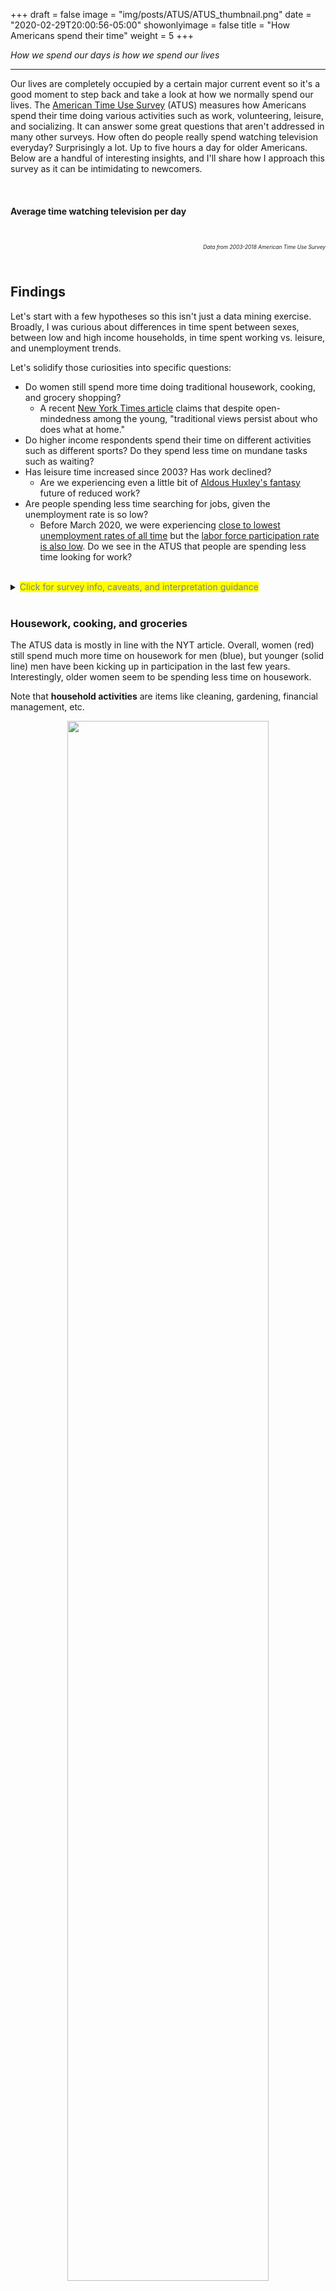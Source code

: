 +++
draft = false
image = "img/posts/ATUS/ATUS_thumbnail.png"
date = "2020-02-29T20:00:56-05:00"
showonlyimage = false
title = "How Americans spend their time"
weight = 5
+++

*How we spend our days is how we spend our lives*
<!--more-->
***

Our lives are completely occupied by a certain major current event so it's a good moment to step back and take a look at how we normally spend our lives. The [American Time Use Survey](https://www.bls.gov/tus/) (ATUS) measures how Americans spend their time doing various activities such as work, volunteering, leisure, and socializing. It can answer some great questions that aren't addressed in many other surveys. How often do people really spend watching television everyday? Surprisingly a lot. Up to five hours a day for older Americans. Below are a handful of interesting insights, and I'll share how I approach this survey as it can be intimidating to newcomers.

<br>
<!--
<p align="center">
<img src="/img/posts/ATUS/TV_by_age_sex.svg" width=80%>
</p>
-->

#### Average time watching television per day
<br>
<div <div id="TV" style="position: static"></div>
<p align="right" style="font-size:60%;"><i>Data from 2003-2018 American Time Use Survey</i></p>

<br>

## Findings
Let's start with a few hypotheses so this isn't just a data mining exercise. Broadly, I was curious about differences in time spent between sexes, between low and high income households, in time spent working vs. leisure, and unemployment trends.

Let's solidify those curiosities into specific questions:
- Do women still spend more time doing traditional housework, cooking, and grocery shopping?
  - A recent [New York Times article](https://www.nytimes.com/2020/02/11/upshot/gender-roles-housework.html) claims that despite open-mindedness among the young, "traditional views persist about who does what at home."
- Do higher income respondents spend their time on different activities such as different sports? Do they spend less time on mundane tasks such as waiting?
- Has leisure time increased since 2003? Has work declined?
  - Are we experiencing even a little bit of [Aldous Huxley's fantasy](https://en.wikipedia.org/wiki/Brave_New_World) future of reduced work?
- Are people spending less time searching for jobs, given the unemployment rate is so low?
  - Before March 2020, we were experiencing [close to lowest unemployment rates of all time](https://data.bls.gov/timeseries/LNS14000000) but the [labor force participation rate is also low](https://data.bls.gov/timeseries/LNS11300000). Do we see in the ATUS that people are spending less time looking for work?



<br>
<details>
  <summary><mark><font color="grey">Click for survey info, caveats, and interpretation guidance</font></mark></summary>
<blockquote>

#### Survey information 
- Contains nationally representative estimates of how, where, and with whom Americans spend their time
- Covers 200,000 interviews conducted from 2003 to 2018
- Can be linked to [Current Population Survey](https://www.census.gov/programs-surveys/cps.html) for detailed household demographic information
- Sponsored by the Bureau of Labor Statistics and conducted by the Census Bureau

<br>

#### Important caveats
- Measures primary activity so some activities are not accurately captured. For example, listening to music is rarely recorded because typically it is a secondary task. If I'm listening to music, I'm probably also doing housework or cooking.
- It's self reported data so [standard biases apply](https://en.wikipedia.org/wiki/Response_bias)
- Most of the plot fit lines are third order polynomial fits for sake of simplicity. This can overfit and whipsaw near the ends. Some of the fit lines are local regression which are more resilient.

<br>

#### Metric interpretations
There are three main metrics presented in the plots:
- **Minutes** and **average minutes**: the average number of minutes spent in this activity per day for this population
- **Participation rate**: the proportion of people in this population participating in the activity on any given day
- **Minutes per participant**: the average number of minutes for participants in this population who participate in the activity on any given day. E.g. for people who watched television on a day, how many minutes did they watch. Whereas the above plot shows the average number of minutes for everyone, including those who did not watch. Minutes per participant = average minutes / participation rate

</blockquote>
</details>
<br>



### Housework, cooking, and groceries

The ATUS data is mostly in line with the NYT article. Overall, women (red) still spend much more time on housework for men (blue), but younger (solid line) men have been kicking up in participation in the last few years. Interestingly, older women seem to be spending less time on housework.

Note that **household activities** are items like cleaning, gardening, financial management, etc.

<p align="center">
<img src="/img/posts/ATUS/household.svg" width=80%>
</p>
<br>

There's greater separation in sexes in cooking and getting groceries. Women make up the majority of average minutes and participation but men, across all ages, have increased average minutes and participation since 2003.

<p align="center">
<img src="/img/posts/ATUS/cooking.svg" width=80%>
</p>


### Differences in income

Higher income households do not seem to have substantial differences in day-to-day lifestyle than lower income households, however if we drill down into specific activities there are differences in participation rates. Stereotypically among sports, we see that racquet sports and yoga are dominated by higher income households while outdoor activities such as fishing and hunting skew lower income. However, these latter two activities are roughly evenly split across incomes which may indicate high income households may be overrepresented in all these activities.

<p align="center">
<img src="/img/posts/ATUS/Activities_by_income.svg" width=80%>
</p>

People generally try to avoid waiting so looking at who-waits-for-what is a curious thought. Overall, it seems lower income households spend more time waiting. But high income households spend more time waiting on items like legal services, the vet, and buying real estate.

<p align="center">
<img src="/img/posts/ATUS/Waiting_by_income.svg" width=80%>
</p>


### Patterns in leisure and work

Leisure time hasn't noticeably improved over the past decade and a half. It slightly increased post 2009 and then declined.

<p align="center">
<img src="/img/posts/ATUS/Leisure_SE.svg" width=80%>
</p>
<br>

Time spent working has declined, however time spent by participants (i.e. workers) has increased. Indicating that the people are working are working longer hours. As expected, the participation rate tracks closely to the labor force participation rate.

<p align="center">
<img src="/img/posts/ATUS/work_hours_year.svg" width=80%>
</p>
<br>


### Unemployment

Are people spending less time searching for jobs, given the unemployment rate is so low? Minutes spent and participation rates are down for job search related activities. This could be attributed to lower unemployment or, conversely, to lower labor force participation. 

<p align="center">
<img src="/img/posts/ATUS/job_search.svg" width=80%>
</p>


## How people may be spending their time at home for the next month

(Many) people are holed up in their homes currently. Assuming they're "working" from home and not actually getting much done, how do we think they're spending their time? In a most unscientific way, let's look at how people normally spend their days off and only concentrate on the activities possible at home. Although, in reality most people are probably just watching television.

<p align="center">
<img src="/img/posts/ATUS/Home_activities.svg" width=80%>
</p>


<br>

## Gallery of additional estimates
{{< load-photoswipe >}}
{{< gallery dir="/img/posts/ATUS/slide-gallery" caption-position="none" />}}


<br>

## Methodology

### Approach
The ATUS can be complex to work with given its many levels of data. I've been working with the multi-year files that span 2003-2018 and just within these, there is: 
- Summary activity file: information about the total time each ATUS respondent spent doing each activity
- Activity file: a detailed version of the summary file. Includes start and stop times and location
- CPS file: information on the household's demographics
- Respondent file: information on the respondent including labor force status and earnings
- Replicate weights file: weights for calculating standard errors
- Plus a [few others](https://www.bls.gov/tus/datafiles-0318.htm)

All of the plots in this post are derived from the summary activity file and the CPS file. Still, within just the summary file there are 431 distinct activities, each nested within a broader category. For example, within the broad category *Personal care* there is:
- Sleeping
- Sleeplessness
- Sleeping, not elsewhere classified
- Washing, dressing and grooming oneself
- Grooming, not elsewhere classified                     
- Self care, not elsewhere classified                   
- Personal/Private activities           
- Personal activities, not elsewhere classified          
- Personal emergencies 
- Personal care emergencies, not elsewhere classified 
- Personal care, not elsewhere classified

Given there is so much to explore in the ATUS, it was important to have a few flexible functions that return time-use estimates with little hassle. The biggest challenge when writing these functions is properly applying the survey weights. Extra care needs to be exercised when determining when and how to apply these weights. The below code walks through how the weights are applied; the results have been compared to the [official summary estimates from the BLS](https://www.bls.gov/tus/#tables) where applicable.

### Getting average time estimates

Estimating the average minutes spent in an activity can be calculated by taking the sumproduct of the weights and responses and then dividing by the total weights.

Formally: 

<!-- http://docs.mathjax.org/en/latest/basic/mathematics.html -->
<script src="https://polyfill.io/v3/polyfill.min.js?features=es6"></script>
<script type="text/javascript" id="MathJax-script" async
  src="https://cdn.jsdelivr.net/npm/mathjax@3/es5/tex-chtml.js">
</script>
<font color="#908f8f">
$$\bar{T}_j = \frac{\sum_i W_i T_{ij}}{\sum_i W_i}$$<br>
\(\bar{T}_j =\) mean hours per day spent by a given population engaging in activity j<br>
\(W_i =\) respondent weight<br>
\(T_{ij} =\) amount of time spent in activity j by respondent i
</font>


<br>
<br>

What that means in practice is we multiply the respondent's weight by their time in the activity, repeat for each respondent, sum those values and then divide by the sum of all the weights. In `R`, and given that `atussum_0318` is the summary activity file from 2003-2018, we can estimate the sleep activity (denoted `t010101`) by:

```
# select identifier, weight, and sleep
atussum_0318 %>% 
 select(TUCASEID, TUFNWGTP, 't010101') %>%
 summarize(weighted.minutes = sum(TUFNWGTP * t010101) / sum(TUFNWGTP)) 
```
```
# A tibble: 1 x 1
  weighted.minutes
             <dbl>
1             518.
```
<br>

And we can expand it to multiple variables by pivoting the whole dataframe of the activity variables and then grouping:
```
# select all activities
activities <- str_subset(names(atussum_0318), '^t[0-9]')

atussum_0318 %>% 
   select(TUCASEID, TUFNWGTP, activities) %>%
   pivot_longer(cols = -c('TUCASEID', 'TUFNWGTP'),
                names_to = "activity",
                values_to = 'time') %>%
   group_by(activity) %>% 
   summarize(weighted.minutes = sum(TUFNWGTP * time) / sum(TUFNWGTP)) %>%
   ungroup()
```
```
# A tibble: 431 x 2
   activity weighted.minutes
   <chr>               <dbl>
 1 t010101         518.     
 2 t010102           3.78   
 3 t010199           0.00520
 4 t010201          40.6    
 5 t010299           0.0439 
 6 t010301           4.62   
 7 t010399           0.166  
 8 t010401           0.546  
 9 t010499           0.0151 
10 t010501           0.00203
# … with 421 more rows
```
<br>

Now add an input grouping variable so we can properly subset by additional variables such as sex, age, and income:
```
# group by sex and age
groups <- c('TESEX', 'TEAGE')

atussum_0318 %>% 
  select(TUCASEID, TUFNWGTP, groups, activities) %>%
  pivot_longer(cols = -c('TUCASEID', 'TUFNWGTP', groups),
               names_to = "activity",
               values_to = 'time') %>%
  group_by_at(vars(activity, groups)) %>% 
  summarize(weighted.minutes = sum(TUFNWGTP * time) / sum(TUFNWGTP)) %>%
  ungroup()
```
```
# A tibble: 57,754 x 4
   activity TESEX TEAGE weighted.minutes
   <chr>    <dbl> <dbl>            <dbl>
 1 t010101      1    15             580.
 2 t010101      1    16             567.
 3 t010101      1    17             572.
 4 t010101      1    18             578.
 5 t010101      1    19             569.
 6 t010101      1    20             550.
 7 t010101      1    21             540.
 8 t010101      1    22             541.
 9 t010101      1    23             544.
10 t010101      1    24             532.
# … with 57,744 more rows
```
<br>

And finally add an optional argument to simplify the output so it doesn't return just cryptic activity codes. This aggregates the activities into higher level descriptions in the `descriptions` dataframe.
```
# data frame indicating how to aggregate the ^t* activities
simplify <- descriptions
print(simplify)
```
```
# A tibble: 431 x 2
   activity description  
   <chr>    <chr>        
 1 t010101  Sleep        
 2 t010102  Sleep        
 3 t010199  Sleep        
 4 t010201  Personal Care
 5 t010299  Personal Care
 6 t010301  Personal Care
 7 t010399  Personal Care
 8 t010401  Personal Care
 9 t010499  Personal Care
10 t010501  Personal Care
# … with 421 more rows
```
```
atussum_0318 %>% 
  select(TUCASEID, TUFNWGTP, groups, activities) %>%
  pivot_longer(cols = -c('TUCASEID', 'TUFNWGTP', groups),
               names_to = "activity",
               values_to = 'time') %>%
  group_by_at(vars(activity, groups)) %>% 
  summarize(weighted.minutes = sum(TUFNWGTP * time) / sum(TUFNWGTP)) %>%
  ungroup() %>% 
  left_join(x = .,
            y = simplify,
            by = 'activity') %>% 
  select(activity = description, groups, weighted.minutes) %>% 
  group_by_at(vars(activity, groups)) %>%
  summarize(weighted.minutes = sum(weighted.minutes)) %>% 
  ungroup()
```
```
# A tibble: 2,010 x 4
   activity                    TESEX TEAGE weighted.minutes
   <chr>                       <dbl> <dbl>            <dbl>
 1 Caring For Household Member     1    15             5.33
 2 Caring For Household Member     1    16             6.40
 3 Caring For Household Member     1    17             3.93
 4 Caring For Household Member     1    18             8.28
 5 Caring For Household Member     1    19             8.40
 6 Caring For Household Member     1    20             5.45
 7 Caring For Household Member     1    21             6.74
 8 Caring For Household Member     1    22             7.98
 9 Caring For Household Member     1    23            10.2 
10 Caring For Household Member     1    24            14.4 
# … with 2,000 more rows
```
<br>

Finally, we can wrap it in a function call `get_minutes()`. The magic of this functional approach is we can get time-use estimates in as few lines of code as possible:

```
television.codes <- c('t120303', 't120304')
get_minutes(atussum_0318, groups = c('TUYEAR', 'TEAGE'), 
            activities = television.codes, simplify = TRUE)
```
```
# A tibble: 1,070 x 4
   activity               TUYEAR TEAGE weighted.minutes
   <chr>                   <dbl> <dbl>            <dbl>
 1 All activites provided   2003    15             137.
 2 All activites provided   2003    16             149.
 3 All activites provided   2003    17             127.
 4 All activites provided   2003    18             138.
 5 All activites provided   2003    19             153.
 6 All activites provided   2003    20             118.
 7 All activites provided   2003    21             130.
 8 All activites provided   2003    22             134.
 9 All activites provided   2003    23             132.
10 All activites provided   2003    24             156.
# … with 1,060 more rows
```

<br>

### Getting participation estimates

The second most interesting statistic in the ATUS is estimates of the proportion of people participating in an activity. It can be estimated similar to the average time statistic but instead of multiplying by the time estimate, we multiply by an indicator representing if the respondent participated in the activity or not.

Formally: 

<!-- http://docs.mathjax.org/en/latest/basic/mathematics.html -->
<script src="https://polyfill.io/v3/polyfill.min.js?features=es6"></script>
<script type="text/javascript" id="MathJax-script" async
  src="https://cdn.jsdelivr.net/npm/mathjax@3/es5/tex-chtml.js">
</script>
<font color="#908f8f">
$$P_j = \frac{\sum_i W_i I_{ij}}{\sum_i W_i}$$<br>
\(P_j =\) percentage of the population engaging in activity j in a given day<br>
\(W_i =\) respondent weight<br>
\(I_{ij} =\) indicator if the person participated in activity j
</font>
<br>
<br>

Applying the participation rate formula is a little more difficult than the mean time estimates. The best method I found was to leverage [`dplyr::group_modify`](https://dplyr.tidyverse.org/reference/group_map.html) which applies a function to each grouping variable. The grouping variable is the same as in the time-estimate calculations. I imagine there may be a faster method than mine below such as a matrix approach but this method is consistent with the dplyr pipe syntax.

```
atussum_0318 %>% 
  select(TUCASEID, TUFNWGTP, groups, activities) %>%
  pivot_longer(cols = -c('TUCASEID', 'TUFNWGTP', groups),
               names_to = "activity",
               values_to = 'time') %>%
  group_by_at(vars(activity, groups)) %>% 
  summarize(weighted.minutes = sum(TUFNWGTP * time) / sum(TUFNWGTP)) %>%
  ungroup() %>% 
  left_join(x = .,
            y = simplify,
            by = 'activity') %>% 
  select(activity = description, groups, weighted.minutes) %>% 
  group_by_at(vars(activity, groups)) %>%
  group_modify(~ {
      # sum the distinct weights that have time > 0
      num <- .x %>%
        filter(time > 0) %>%
        select(TUCASEID, weight.var) %>%
        distinct() %>%
        pull(weight.var) %>%
        sum()
      
      # sum all distinct weights
      denom <- .x %>% 
        select(TUCASEID, weight.var) %>%
        distinct() %>%
        pull(weight.var) %>%
        sum()
      
      return(tibble(participation.rate = num / denom))
    }) %>%
    ungroup()
```
<br>

### Calculating standard errors
The ATUS uses a replicate approach to calculate standard errors. Each statistic of interest is recalculated using the 160 replicate weights, then we take the squared distance from the original statistic, sum and multiply by 4/160. Finally, take the square-root to get the standard error.

Formally: 

<!-- http://docs.mathjax.org/en/latest/basic/mathematics.html -->
<script src="https://polyfill.io/v3/polyfill.min.js?features=es6"></script>
<script type="text/javascript" id="MathJax-script" async
  src="https://cdn.jsdelivr.net/npm/mathjax@3/es5/tex-chtml.js">
</script>
<font color="#908f8f">
$$Var(\hat{Y}_o) = \frac{4}{160} \sum_{i=1}^{160}(\hat{Y}_i - \hat{Y}_o)^2$$<br>
\(Var(\hat{Y}_o) =\) variance of the estimate<br>
\(\hat{Y}_o =\) original estimate of \(Y\). I.e. our statistic using the original weight<br>
\(\hat{Y}_i = i^{th}\) replicate estimate. I.e. our statistic using the replicate weights
</font>
<br>
<br>

```
get_SE <- function(df, groups, activities = NULL) {
  # function returns the standard error of the weighted means
  # see get_minutes() for underlying calculations
  
  # calculate the original statistic
  y0 <- get_minutes(
    df = df,
    groups = groups,
    activities = activities,
    simplify = TRUE
  )
  
  # repeat the statistic calculation using each weight
  yIs <- apply(atuswgts_0318[, -1], MARGIN = 2, FUN = function(wgt) {
    df[, 'TUFNWGTP'] <- wgt
    minutes <- get_minutes(
      df = df,
      groups = groups,
      activities = activities,
      simplify = TRUE
    )
    return(minutes$weighted.minutes)
    }
  )
  
  # calculate the standard error
  y0$SE <- sqrt((4 / 160) * rowSums((yIs - y0$weighted.minutes) ^ 2))
  
  return(y0)
}

get_SE(df = atussum_0318,
       groups = c('TEAGE', 'TESEX'), 
       activities = c('t120303', 't120304')) %>% 
  ggplot() + ...
```
<p align="center">
<img src="/img/posts/ATUS/TV_by_age_sex_SE.svg" width=80%>
</p>


See [here](https://github.com/joemarlo/ATUS/blob/c74cf36882c51cbfb8d5cb6ce21fe5b8aed162cf/Analyses/Helper_functions.R#L204) the full functions, and see the [ATUS user guide](https://www.bls.gov/tus/atususersguide.pdf) for more information on the methods.

<br>

---
*2020 March*  
*Find the code here: [github.com/joemarlo/ATUS](https://github.com/joemarlo/ATUS)*  


<!-- Load d3.js -->
<script src="https://d3js.org/d3.v4.min.js"></script>
<script src="https://d3js.org/d3-selection-multi.v0.4.min.js"></script>

<!-- Load d3 plots -->
<script src="/d3/ATUS/ATUS_plots.js"></script>

<!-- Load custom CSS -->
<link rel="stylesheet" type="text/css" href="/posts-css/ATUS.css">